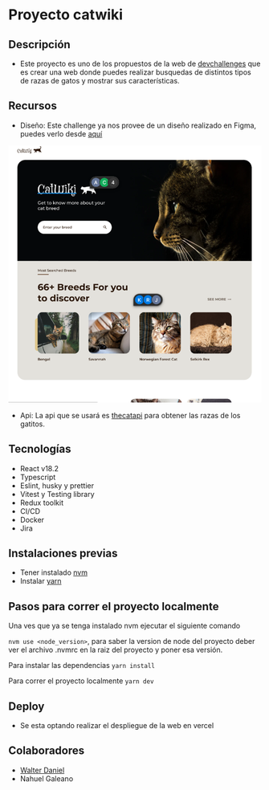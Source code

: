 # Proyecto catwiki

## Descripción

- Este proyecto es uno de los propuestos de la web de [devchallenges](https://devchallenges.io/challenges/f4NJ53rcfgrP6sBMD2jt) que es crear una web donde puedes realizar busquedas de distintos tipos de razas de gatos y mostrar sus características.

## Recursos

- Diseño: Este challenge ya nos provee de un diseño realizado en Figma, puedes verlo desde [aquí](https://www.figma.com/file/6XLJCClikameMhnTZ3RKnM/CatWiki?type=design&node-id=1-2&t=sBHEqOkpambEkBIS-0)

![Imagen de la página principal del diseño en figma](./src/assets/figma.png)

- Api: La api que se usará es [thecatapi](https://developers.thecatapi.com/view-account/ylX4blBYT9FaoVd6OhvR?report=bOoHBz-8t) para obtener las razas de los gatitos.

## Tecnologías

- React v18.2
- Typescript
- Eslint, husky y prettier
- Vitest y Testing library
- Redux toolkit
- CI/CD
- Docker
- Jira

## Instalaciones previas

- Tener instalado [nvm](https://github.com/nvm-sh/nvm)
- Instalar [yarn](https://classic.yarnpkg.com/lang/en/docs/install/#windows-stable)

## Pasos para correr el proyecto localmente

Una ves que ya se tenga instalado nvm ejecutar el siguiente comando

`nvm use <node_version>`, para saber la version de node del proyecto deber ver el archivo .nvmrc en la raiz del proyecto y poner esa versión.

Para instalar las dependencias
`yarn install`

Para correr el proyecto localmente
`yarn dev`

## Deploy

- Se esta optando realizar el despliegue de la web en vercel

## Colaboradores

- [Walter Daniel](https://www.linkedin.com/in/wdanielaguilar/)
- Nahuel Galeano